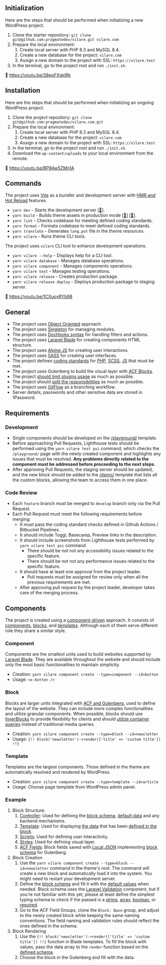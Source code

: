 ## Initialization

Here are the steps that should be performed when initializing a new WordPress project.

1.  Clone the starter repository: `git clone git@github.com:pragmatedev/vilare.git vilare.com`
2.  Prepare the local environment:
    1.  Create local server with PHP 8.3 and MySQL 8.4.
    2.  Create a new database for the project: `vilare.com`
    3.  Assign a new domain to the project with SSL: `https://vilare.test`
3.  In the terminal, go to the project root and run `./init.sh`.

🎥 https://youtu.be/38ppFXgkIRk

## Installation

Here are the steps that should be performed when initializing an ongoing WordPress project.

1.  Clone the project repository: `git clone git@github.com:pragmatedev/vilare.com.git`
2.  Prepare the local environment:
    1.  Create local server with PHP 8.3 and MySQL 8.4.
    2.  Create a new database for the project: `vilare.com`
    3.  Assign a new domain to the project with SSL: `https://vilare.test`
3.  In the terminal, go to the project root and run `./init.sh`.
4.  Download the `wp-content/uploads` to your local environment from the remote.

🎥 https://youtu.be/BP8Aw5ZMn1A

## Commands

The project uses [Vite](https://pragmate.dev/wordpress/vite/integration/) as a bundler and development server with [HMR and Hot Reload](https://pragmate.dev/wordpress/vite/integration/#_4-bundling-improves-development-experience) features.

- `yarn dev` - Starts the development server \[[🔗](https://pragmate.dev/wordpress/vite/integration/#_4-bundling-improves-development-experience)\].
- `yarn build` - Builds theme assets in production mode \[[🔗](https://pragmate.dev/wordpress/vite/integration/#_2-bundling-improves-application-performance)\] \[[🔗](https://pragmate.dev/wordpress/vite/integration/#_3-bundling-improves-old-browsers-support)\].
- `yarn lint` - Checks codebase for meeting defined coding standards.
- `yarn format` - Formats codebase to meet defined coding standards.
- `yarn translate` - Generates `lang.pot` file in the theme resources.
- `yarn vilare` - Runs theme CLI tools.

The project uses `vilare` CLI tool to enhance development operations.

- `yarn vilare --help` - Displays help for a CLI tool.
- `yarn vilare database` - Manages database operations.
- `yarn vilare component` - Manages components operations.
- `yarn vilare test` - Manages testing operations.
- `yarn vilare release` - Creates production package.
- `yarn vilare release deploy` - Deploys production package to staging server.

🎥 https://youtu.be/1CXuoyRYb98

## General

- The project uses [Object Oriented](https://pragmate.dev/wordpress/architecture/oop-vs-procedural/#object-oriented-approach-in-wordpress) approach.
- The project uses [Singleton](https://pragmate.dev/wordpress/architecture/singleton/) for managing modules.
- The project uses [DocHooks syntax](https://pragmate.dev/wordpress/dochooks/#what-are-dochooks) for handling filters and actions.
- The project uses [Laravel Blade](https://pragmate.dev/wordpress/blade/introduction/) for creating components HTML structure.
- The project uses [Alpine JS](https://alpinejs.dev/start-here) for creating user interactions.
- The project uses [SASS](https://sass-lang.com/documentation/) for creating user interfaces.
- The project defines [coding standards](https://pragmate.dev/environment/linting/) for [PHP](https://pragmate.dev/php/phpcs/), [SCSS](https://pragmate.dev/css/stylelint/), [JS](https://pragmate.dev/js/eslint/) that must be met.
- The project uses Gutenberg to build the visual layer with [ACF Blocks](https://www.advancedcustomfields.com/resources/blocks/).
- The project [should limit plugins usage](https://pragmate.dev/wordpress/do-you-need-plugins/#how-to-decide-about-plugins-usage) as much as possible.
- The project should [split the responsibilities](https://pragmate.dev/architecture/model-view-controller/) as much as possible.
- The project uses [GitFlow](https://danielkummer.github.io/git-flow-cheatsheet/) as a branching workflow.
- Server details, passwords and other sensitive data are stored in 1Password.

## Requirements

### Development

- Single components should be developed on the [/playground/](https://vilare.com/playground/) template.
- Before approaching Pull Requests, Lighthouse tests should be performed using the `yarn vilare test psi` command, which checks the `/playground/` page with the newly created component and highlights any issues that must be resolved. **Any problems directly related to the component must be addressed before proceeding to the next steps.**
- After approving Pull Requests, the staging server should be updated, and the new block should be added to the [/demo/](https://vilare.com/demo/) template that lists all the custom blocks, allowing the team to access them in one place.

### Code Review

- Each `feature` branch must be merged to `develop` branch only via the Pull Request.
- Each Pull Request must meet the following requirements before merging:
  - It must pass the coding standard checks defined in Github Actions / Bitbucket Pipelines.
  - It should include Toggl, Basecamp, Preview links in the description.
  - It should include screenshots from Lighthouse tests performed by `yarn vilare test psi` command.
    - There should be not not any accessibility issues related to the specific feature.
    - There should be not not any performance issues related to the specific feature.
  - It should have at least one approval from the project leader.
    - Pull requests must be assigned for review only when all the previous requirements are met.
  - After approving pull request by the project leader, developer takes care of the merging process.

## Components

The project is created using a [component-driven](https://pragmate.dev/architecture/component-driven-development/#what-are-the-5-rules-of-a-good-component) approach. It consists of [components](https://github.com/pragmatedev/vilare/tree/master/resources/components), [blocks](https://github.com/pragmatedev/vilare/tree/master/resources/blocks), and [templates](https://github.com/pragmatedev/vilare/tree/master/resources/templates). Although each of them serve different role they share a similar style.

### Component

Components are the smallest units used to build websites supported by [Laravel Blade](https://laravel.com/docs/12.x/blade#rendering-components). They are available throughout the website and should include only the most basic functionalities to maintain simplicity.

- Creation: `yarn vilare component create --type=component --id=button`
- Usage: `<x-button />`

### Block

Blocks are larger units integrated with [ACF and Gutenberg](https://www.advancedcustomfields.com/resources/blocks/), used to define the layout of the website. They can include more complex functionalities and utilize granular components. When possible, blocks should use [InnerBlocks](https://www.advancedcustomfields.com/resources/acf-blocks-using-innerblocks-and-parent-child-relationships/) to provide flexibility for clients and should [utilize container queries](https://developer.mozilla.org/en-US/docs/Web/CSS/CSS_containment/Container_queries) instead of traditional media queries.

- Creation: `yarn vilare component create --type=block --id=newsletter`
- Usage: `{!! block('newsletter')->render(['title' => 'custom title']) !!}`

### Template

Templates are the largest components. Those defined in the theme are automatically resolved and rendered by WordPress.

- Creation: `yarn vilare component create --type=template --id=article`
- Usage: Choose page template from WordPress admin panel.

### Example

1.  Block Structure:
    1.  [Controller](https://github.com/pragmatedev/vilare/blob/master/.vilare/templates/blocks/base/Base.php): Used for defining the [block schema](https://github.com/pragmatedev/vilare/blob/master/.vilare/templates/blocks/base/Base.php#L13-L17), [default data](https://github.com/pragmatedev/vilare/blob/master/.vilare/templates/blocks/base/Base.php#L18-L22) and any backend mechanisms.
    2.  [Template](https://github.com/pragmatedev/vilare/blob/master/.vilare/templates/blocks/base/template.blade.php): Used for displaying [the data](https://github.com/pragmatedev/vilare/blob/master/.vilare/templates/blocks/base/template.blade.php#L10) that has been [defined in the block](https://github.com/pragmatedev/vilare/blob/master/.vilare/templates/blocks/base/Base.php#L13-L17).
    3.  [Scripts](https://github.com/pragmatedev/vilare/blob/master/.vilare/templates/blocks/base/script.js): Used for defining user interactivity.
    4.  [Styles](https://github.com/pragmatedev/vilare/blob/master/.vilare/templates/blocks/base/style.scss): Used for defining visual layer.
    5.  [ACF Fields](https://github.com/pragmatedev/vilare/blob/master/resources/fields/group_67a362c847851.json): Block fields saved with [Local JSON](https://www.advancedcustomfields.com/resources/local-json/) implementing [block schema](https://github.com/pragmatedev/vilare/blob/master/.vilare/templates/blocks/base/Base.php#L13-L17) for Gutenberg.
2.  Block Creation
    1.  Use the `yarn vilare component create --type=block --id=newsletter` command in the theme's root. The command will create a new block and automatically load it into the system. You might need to restart your development server.
    2.  Define the [block schema](https://github.com/pragmatedev/vilare/blob/master/.vilare/templates/blocks/base/Base.php#L13-L17) and fill it with the [default values](https://github.com/pragmatedev/vilare/blob/master/.vilare/templates/blocks/base/Base.php#L18-L22) when needed. Block schema uses the [Laravel Validation](https://laravel.com/docs/10.x/validation#available-validation-rules) component, but if you're not familiar with this yet, please at least define the simplest typing schema to check if the passed is a [string](https://laravel.com/docs/12.x/validation#rule-string), [array](https://laravel.com/docs/12.x/validation#rule-array), [boolean](https://laravel.com/docs/12.x/validation#rule-boolean), or [required](https://laravel.com/docs/12.x/validation#rule-required).
    3.  Go to the ACF Field Groups, clone the `Block: Base` group, and adjust to the newly created block while keeping the same naming conventions. The field naming and validation rules should reflect the ones defined in the schema.
3.  Block Rendering
    1.  Use the `{!! block('newsletter')->render(['title' => 'custom title']) !!}` function in Blade templates. To fill the block with values, pass the data array to the `render` function based on the [defined schema](https://github.com/pragmatedev/vilare/blob/master/.vilare/templates/blocks/base/Base.php#L13-L17).
    2.  Choose the block in the Gutenberg and fill with the data.
